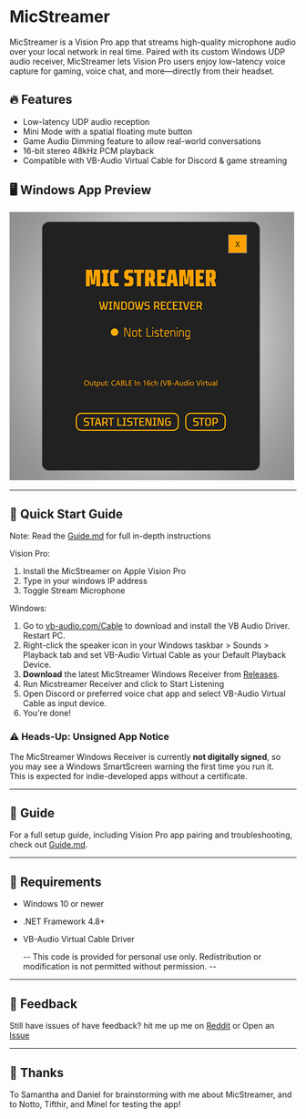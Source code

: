 # MicStreamer
MicStreamer is a Vision Pro app that streams high-quality microphone audio over your local network in real time. Paired with its custom Windows UDP audio receiver, MicStreamer lets Vision Pro users enjoy low-latency voice capture for gaming, voice chat, and more—directly from their headset.



## 🔥 Features
- Low-latency UDP audio reception
- Mini Mode with a spatial floating mute button
- Game Audio Dimming feature to allow real-world conversations
- 16-bit stereo 48kHz PCM playback
- Compatible with VB-Audio Virtual Cable for Discord & game streaming

## 🖥️ Windows App Preview

![MicStreamer Windows](https://github.com/NeoVectorX/MicStreamer/blob/main/MicStreamer-Windows.jpg)

---

## 🚀 Quick Start Guide

Note: Read the [Guide.md](Guide.md) for full in-depth instructions

Vision Pro: 

1. Install the MicStreamer on Apple Vision Pro
2. Type in your windows IP address
3. Toggle Stream Microphone

Windows: 
1. Go to [vb-audio.com/Cable](https://vb-audio.com/Cable/) to download and install the VB Audio Driver. Restart PC.
2. Right-click the speaker icon in your Windows taskbar > Sounds > Playback tab and set VB-Audio Virtual Cable as your Default Playback Device.
3. **Download** the latest MicStreamer Windows Receiver from [Releases](https://github.com/NeoVectorX/MicStreamer/releases).
4. Run Micstreamer Receiver and click to Start Listening
5. Open Discord or preferred voice chat app and select VB-Audio Virtual Cable as input device. 
6. You're done!

### ⚠️ Heads-Up: Unsigned App Notice

The MicStreamer Windows Receiver is currently **not digitally signed**, so you may see a Windows SmartScreen warning the first time you run it.  
This is expected for indie-developed apps without a certificate.

---



## 📖 Guide

For a full setup guide, including Vision Pro app pairing and troubleshooting, check out [Guide.md](Guide.md).

---

## 🔧 Requirements
- Windows 10 or newer
- .NET Framework 4.8+
- VB-Audio Virtual Cable Driver

  -- This code is provided for personal use only. Redistribution or modification is not permitted without permission. --

---

## 💬 Feedback

Still have issues of have feedback? hit me up me on [Reddit](https://www.reddit.com/user/Kengine/) or Open an [Issue](https://github.com/NeoVectorX/MicStreamer/issues)



---

## 🙌 Thanks

To Samantha and Daniel for brainstorming with me about MicStreamer, and to Notto, Tifthir, and Minel for testing the app!
